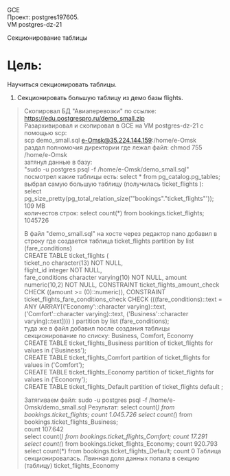 GCE   
Проект: postgres197605.  
VM postgres-dz-21

Секционирование таблицы

# Цель:
Научиться секционировать таблицы.

1. Секционировать большую таблицу из демо базы flights.    
> Скопировал БД "Авиаперевозки" по ссылке:     
> https://edu.postgrespro.ru/demo_small.zip     
> Разархивировал и скопировал в GCE на VM postgres-dz-21 с помощью scp:       
> scp demo_small.sql e-Omsk@35.224.144.159:/home/e-Omsk       
> раздал полномочия директории где лежал файл: chmod 755 /home/e-Omsk      
> затянул данные в базу:       
> "sudo -u postgres psql -f /home/e-Omsk/demo_small.sql"          
> посмотрел какие таблицы есть: select * from pg_catalog.pg_tables;        
> выбрал самую большую таблицу (получилась ticket_flights ):      
> select pg_size_pretty(pg_total_relation_size('"bookings"."ticket_flights"'));               
> 109 MB            
> количестов строк: select count(*) from bookings.ticket_flights;       
> 1045726    
> 
> В файл "demo_small.sql" на хосте через редактор nano добавил в строку где создается таблица ticket_flights
> partition by list (fare_conditions)           
> CREATE TABLE ticket_flights (       
    ticket_no character(13) NOT NULL,       
    flight_id integer NOT NULL,      
    fare_conditions character varying(10) NOT NULL,
    amount numeric(10,2) NOT NULL,
    CONSTRAINT ticket_flights_amount_check CHECK ((amount >= (0)::numeric)),
    CONSTRAINT ticket_flights_fare_conditions_check CHECK (((fare_conditions)::text = ANY (ARRAY[('Economy'::character varying)::text, ('Comfort'::character varying)::text, ('Business'::character varying)::text])))
) partition by list (fare_conditions);    
> туда же в файл добавил после создания таблицы  секционирование по списку: Business, Comfort, Economy     
> CREATE TABLE ticket_flights_Business partition of ticket_flights for values in ('Business');    
> CREATE TABLE ticket_flights_Comfort partition of ticket_flights for values in ('Comfort');        
> CREATE TABLE ticket_flights_Economy partition of ticket_flights for values in ('Economy');        
> CREATE TABLE ticket_flights_Default partition of ticket_flights default ;        
>
> Затягиваем файл: sudo -u postgres psql -f /home/e-Omsk/demo_small.sql
> Результат:
> select count(*) from bookings.ticket_flights;
> count  1.045.726
> select count(*) from bookings.ticket_flights_Business;     
> count 107.642     
> select count(*) from bookings.ticket_flights_Comfort;
> count 17.291
> select count(*) from bookings.ticket_flights_Economy;
> count 920.793
> select count(*) from bookings.ticket_flights_Default;
> count 0
> Таблица секционировалась. Лвинная доля данных попала в секцию (таблицу) ticket_flights_Economy   
 
